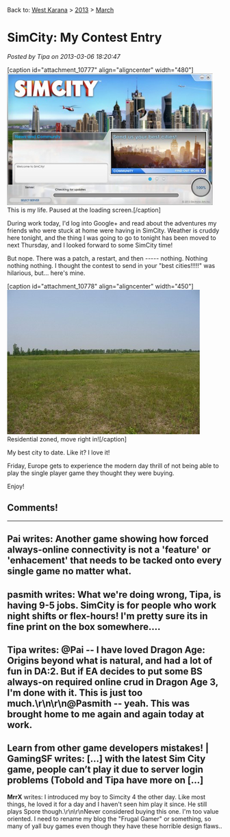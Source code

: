 Back to: [West Karana](/posts/westkarana.md) > [2013](/posts/2013/westkarana.md) > [March](./westkarana.md)
# SimCity: My Contest Entry

*Posted by Tipa on 2013-03-06 18:20:47*

[caption id="attachment\_10777" align="aligncenter" width="480"][![This is my life. Paused at the loading screen.](../../../uploads/2013/03/SimCity-2013-03-06-18-10-05-87-480x307.jpg)](../../../uploads/2013/03/SimCity-2013-03-06-18-10-05-87.jpg) This is my life. Paused at the loading screen.[/caption]

During work today, I'd log into Google+ and read about the adventures my friends who were stuck at home were having in SimCity. Weather is cruddy here tonight, and the thing I was going to go to tonight has been moved to next Thursday, and I looked forward to some SimCity time!

But nope. There was a patch, a restart, and then ----- nothing. Nothing nothing nothing. I thought the contest to send in your "best cities!!!!!" was hilarious, but... here's mine.

[caption id="attachment\_10778" align="aligncenter" width="450"][![Residential zoned, move right in!](../../../uploads/2013/03/my-simcity.jpg)](../../../uploads/2013/03/my-simcity.jpg) Residential zoned, move right in![/caption]

My best city to date. Like it? I love it!

Friday, Europe gets to experience the modern day thrill of not being able to play the single player game they thought they were buying.

Enjoy!

## Comments!
---
**Pai** writes: Another game showing how forced always-online connectivity is not a 'feature' or 'enhacement' that needs to be tacked onto every single game no matter what.
---
**pasmith** writes: What we're doing wrong, Tipa, is having 9-5 jobs. SimCity is for people who work night shifts or flex-hours! I'm pretty sure its in fine print on the box somewhere....
---
**Tipa** writes: @Pai -- I have loved Dragon Age: Origins beyond what is natural, and had a lot of fun in DA:2. But if EA decides to put some BS always-on required online crud in Dragon Age 3, I'm done with it. This is just too much.\r\n\r\n@Pasmith -- yeah. This was brought home to me again and again today at work.
---
**Learn from other game developers mistakes! | GamingSF** writes: [...] with the latest Sim City game, people can&#8217;t play it due to server login problems (Tobold and Tipa have more on [...]
---
**MrrX** writes: I introduced my boy to Simcity 4 the other day.     Like most things, he loved it for a day and I haven't seen him play it since.    He still plays Spore though.\r\n\r\nNever considered buying this one.     I'm too value oriented.    I need to rename my blog the "Frugal Gamer" or something, so many of yall buy games even though they have these horrible design flaws..
